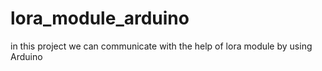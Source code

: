 # lora_module_arduino
in this project we can communicate with the help of lora module by using Arduino 
